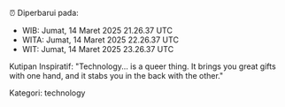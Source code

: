 ⏰ Diperbarui pada:
- WIB: Jumat, 14 Maret 2025 21.26.37 UTC
- WITA: Jumat, 14 Maret 2025 22.26.37 UTC
- WIT: Jumat, 14 Maret 2025 23.26.37 UTC

Kutipan Inspiratif:
"Technology... is a queer thing. It brings you great gifts with one hand, and it stabs you in the back with the other."


Kategori: technology

